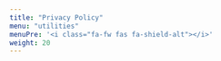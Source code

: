 ```yaml
---
title: "Privacy Policy"
menu: "utilities"
menuPre: '<i class="fa-fw fas fa-shield-alt"></i>'
weight: 20 
---
```

